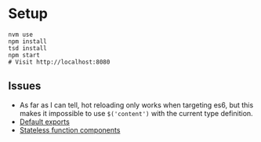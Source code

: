 Setup
===
```
nvm use
npm install
tsd install
npm start
# Visit http://localhost:8080
```

Issues
---
- As far as I can tell, hot reloading only works when targeting es6, but this makes it impossible to use `$('content')` with the current type definition.
- [Default exports](https://github.com/Microsoft/TypeScript/issues/2719)
- [Stateless function components](https://github.com/Microsoft/TypeScript/pull/5596)
